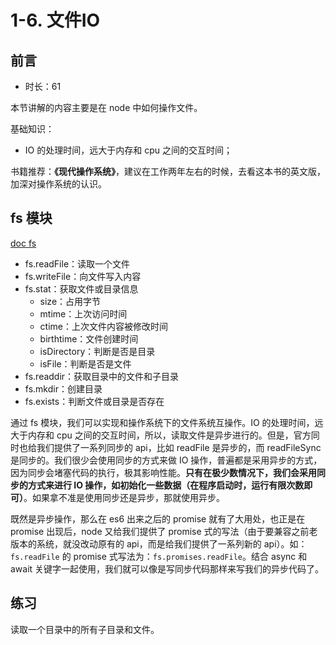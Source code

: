 # 1-6. 文件IO

## 前言

- 时长：61

本节讲解的内容主要是在 node 中如何操作文件。

基础知识：
- IO 的处理时间，远大于内存和 cpu 之间的交互时间；

书籍推荐：**《现代操作系统》**，建议在工作两年左右的时候，去看这本书的英文版，加深对操作系统的认识。

## fs 模块

[doc fs](http://nodejs.cn/api/fs.html)

- fs.readFile：读取一个文件
- fs.writeFile：向文件写入内容
- fs.stat：获取文件或目录信息
  - size：占用字节
  - mtime：上次访问时间
  - ctime：上次文件内容被修改时间
  - birthtime：文件创建时间
  - isDirectory：判断是否是目录
  - isFile：判断是否是文件
- fs.readdir：获取目录中的文件和子目录
- fs.mkdir：创建目录
- fs.exists：判断文件或目录是否存在

通过 fs 模块，我们可以实现和操作系统下的文件系统互操作。IO 的处理时间，远大于内存和 cpu 之间的交互时间，所以，读取文件是异步进行的。但是，官方同时也给我们提供了一系列同步的 api，比如 readFile 是异步的，而 readFileSync 是同步的。我们很少会使用同步的方式来做 IO 操作，普遍都是采用异步的方式，因为同步会堵塞代码的执行，极其影响性能。**只有在极少数情况下，我们会采用同步的方式来进行 IO 操作，如初始化一些数据（在程序启动时，运行有限次数即可）**。如果拿不准是使用同步还是异步，那就使用异步。

既然是异步操作，那么在 es6 出来之后的 promise 就有了大用处，也正是在 promise 出现后，node 又给我们提供了 promise 式的写法（由于要兼容之前老版本的系统，就没改动原有的 api，而是给我们提供了一系列新的 api）。如：`fs.readFile` 的 promise 式写法为：`fs.promises.readFile`。结合 async 和 await 关键字一起使用，我们就可以像是写同步代码那样来写我们的异步代码了。

## 练习

读取一个目录中的所有子目录和文件。